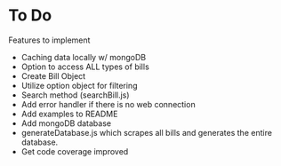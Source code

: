 # To Do
Features to implement

* Caching data locally w/ mongoDB
* Option to access ALL types of bills
* Create Bill Object
* Utilize option object for filtering
* Search method (searchBill.js)
* Add error handler if there is no web connection
* Add examples to README
* Add mongoDB database
* generateDatabase.js which scrapes all bills and generates the entire database.
* Get code coverage improved
